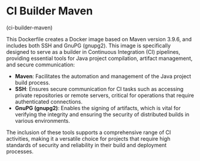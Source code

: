 # CI Builder Maven
(ci-builder-maven)

This Dockerfile creates a Docker image based on Maven version 3.9.6, and includes both SSH and GnuPG (gnupg2). This image is specifically designed to serve as a builder in Continuous Integration (CI) pipelines, providing essential tools for Java project compilation, artifact management, and secure communication:

- **Maven**: Facilitates the automation and management of the Java project build process.
- **SSH**: Ensures secure communication for CI tasks such as accessing private repositories or remote servers, critical for operations that require authenticated connections.
- **GnuPG (gnupg2)**: Enables the signing of artifacts, which is vital for verifying the integrity and ensuring the security of distributed builds in various environments.

The inclusion of these tools supports a comprehensive range of CI activities, making it a versatile choice for projects that require high standards of security and reliability in their build and deployment processes.
